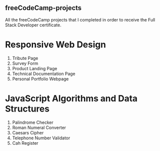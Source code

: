 ## freeCodeCamp-projects
All the freeCodeCamp projects that I completed in order to receive the Full Stack Developer certificate.

# Responsive Web Design
1. Tribute Page
2. Survey Form
3. Product Landing Page
4. Technical Documentation Page
5. Personal Portfolio Webpage

# JavaScript Algorithms and Data Structures
1. Palindrome Checker
2. Roman Numeral Converter
3. Caesars Cipher
4. Telephone Number Validator
5. Cah Register
